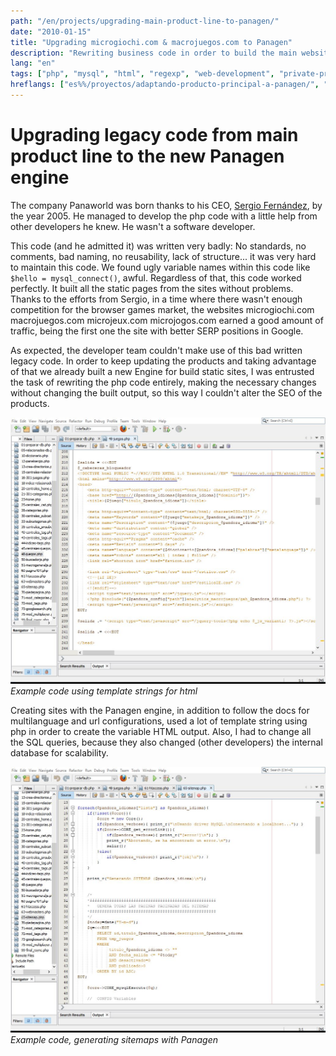 ```yaml
---
path: "/en/projects/upgrading-main-product-line-to-panagen/"
date: "2010-01-15"
title: "Upgrading microgiochi.com & macrojuegos.com to Panagen"
description: "Rewriting business code in order to build the main websites using Panagen"
lang: "en"
tags: ["php", "mysql", "html", "regexp", "web-development", "private-project", "company:panaworld"]
hreflangs: ["es%%/proyectos/adaptando-producto-principal-a-panagen/", "en%%/en/projects/upgrading-main-product-line-to-panagen/"]
---
```

# Upgrading legacy code from main product line to the new Panagen engine

The company Panaworld was born thanks to his CEO, [Sergio Fernández](https://es.linkedin.com/in/sergio-fernandez-giribets-25805717 "Panaworld's CEO LinkedIn"), by the year 2005. He managed to develop the php code with a little help from other developers he knew. He wasn't a software developer.

This code (and he admitted it) was written very badly: No standards, no comments, bad naming, no reusability, lack of structure... it was very hard to maintain this code. We found ugly variable names within this code like `$hello = mysql_connect()`, awful. Regardless of that, this code worked perfectly. It built all the static pages from the sites without problems. Thanks to the efforts from Sergio, in a time where there wasn't enough competition for the browser games market, the websites microgiochi.com macrojuegos.com microjeux.com microjogos.com earned a good amount of traffic, being the first one the site with better SERP positions in Google.

As expected, the developer team couldn't make use of this bad written legacy code. In order to keep updating the products and taking advantage of that we already built a new Engine for build static sites, I was entrusted the task of rewriting the php code entirely, making the necessary changes without changing the built output, so this way I couldn't alter the SEO of the products.

![Panagen, html templating](panagen-template-strings.jpg)
*Example code using template strings for html*

Creating sites with the Panagen engine, in addition to follow the docs for multilanguage and url configurations, used a lot of template string using php in order to create the variable HTML output. Also, I had to change all the SQL queries, because they also changed (other developers) the internal database for scalability.

![Panagen, generating sitemaps](panagen-sitemap.jpg)
*Example code, generating sitemaps with Panagen*
